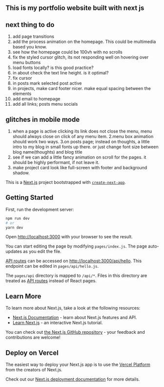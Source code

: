 ## This is my portfolio website built with next js

## next thing to do
1. add page transitions
2. add the process animation on the homepage. This could be multimedia based you know.
3. see how the homepage could be 100vh with no scrolls
4. fix the styled cursor glitch, its not responding well on hovering over menu buttons
5. load fonts locally? is this good practice?
6. in about check the text line height. is it optimal?
7. fix cursor
8. in posts mark selected post active
9. in projects, make card footer nicer. make equal spacing between the elements 
10. add email to homepage
11. add all links; posts menu socials

## glitches in mobile mode

1. when a page is active clicking its link does not close the menu, menu should always close on click of any menu item.
2.menu box animation should work two ways.
3.on posts page; instead on thoughts, a little intro to my blog in small fonts up there. or just change font size between blog name(thoughts) and blog title
4. see if we can add a little fancy animation on scroll for the pages. it should be highly performant, if not leave it.
5. make project card look like full-screen with footer and background shadow.












































This is a [Next.js](https://nextjs.org/) project bootstrapped with [`create-next-app`](https://github.com/vercel/next.js/tree/canary/packages/create-next-app).

## Getting Started

First, run the development server:

```bash
npm run dev
# or
yarn dev
```

Open [http://localhost:3000](http://localhost:3000) with your browser to see the result.

You can start editing the page by modifying `pages/index.js`. The page auto-updates as you edit the file.

[API routes](https://nextjs.org/docs/api-routes/introduction) can be accessed on [http://localhost:3000/api/hello](http://localhost:3000/api/hello). This endpoint can be edited in `pages/api/hello.js`.

The `pages/api` directory is mapped to `/api/*`. Files in this directory are treated as [API routes](https://nextjs.org/docs/api-routes/introduction) instead of React pages.

## Learn More

To learn more about Next.js, take a look at the following resources:

- [Next.js Documentation](https://nextjs.org/docs) - learn about Next.js features and API.
- [Learn Next.js](https://nextjs.org/learn) - an interactive Next.js tutorial.

You can check out [the Next.js GitHub repository](https://github.com/vercel/next.js/) - your feedback and contributions are welcome!

## Deploy on Vercel

The easiest way to deploy your Next.js app is to use the [Vercel Platform](https://vercel.com/new?utm_medium=default-template&filter=next.js&utm_source=create-next-app&utm_campaign=create-next-app-readme) from the creators of Next.js.

Check out our [Next.js deployment documentation](https://nextjs.org/docs/deployment) for more details.



